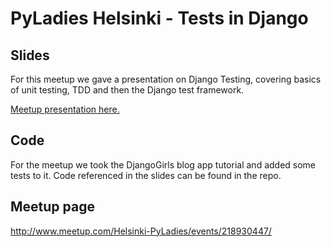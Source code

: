 # PyLadies Helsinki - Tests in Django

## Slides

For this meetup we gave a presentation on Django Testing, covering basics of unit testing, TDD and then the Django test framework.

[Meetup presentation here.](http://jaywink.github.io/djangogirls/slides/index.html)

## Code

For the meetup we took the DjangoGirls blog app tutorial and added some tests to it. Code referenced in the slides can be found in the repo.

## Meetup page

http://www.meetup.com/Helsinki-PyLadies/events/218930447/
